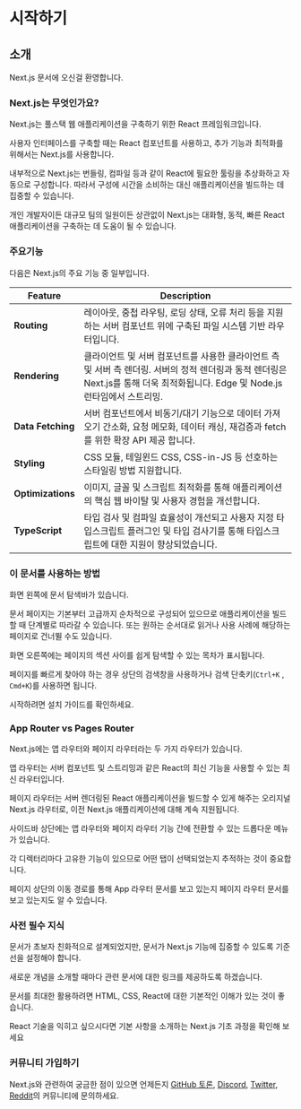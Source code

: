 # 시작하기

## 소개

Next.js 문서에 오신걸 환영합니다.

### Next.js는 무엇인가요?

Next.js는 풀스택 웹 애플리케이션을 구축하기 위한 React 프레임워크입니다. 

사용자 인터페이스를 구축할 때는 React 컴포넌트를 사용하고, 추가 기능과 최적화를 위해서는 Next.js를 사용합니다.

내부적으로 Next.js는 번들링, 컴파일 등과 같이 React에 필요한 툴링을 추상화하고 자동으로 구성합니다. 따라서 구성에 시간을 소비하는 대신 애플리케이션을 빌드하는 데 집중할 수 있습니다.

개인 개발자이든 대규모 팀의 일원이든 상관없이 Next.js는 대화형, 동적, 빠른 React 애플리케이션을 구축하는 데 도움이 될 수 있습니다.

### 주요기능

다음은 Next.js의 주요 기능 중 일부입니다.

| Feature | Description |
| --- | --- |
| **Routing** | 레이아웃, 중첩 라우팅, 로딩 상태, 오류 처리 등을 지원하는 서버 컴포넌트 위에 구축된 파일 시스템 기반 라우터입니다. |
| **Rendering** | 클라이언트 및 서버 컴포넌트를 사용한 클라이언트 측 및 서버 측 렌더링. 서버의 정적 렌더링과 동적 렌더링은 Next.js를 통해 더욱 최적화됩니다. Edge 및 Node.js 런타임에서 스트리밍. |
| **Data Fetching** | 서버 컴포넌트에서 비동기/대기 기능으로 데이터 가져오기 간소화, 요청 메모화, 데이터 캐싱, 재검증과 fetch를 위한 확장 API 제공 합니다. |
| **Styling** | CSS 모듈, 테일윈드 CSS, CSS-in-JS 등 선호하는 스타일링 방법 지원합니다. |
| **Optimizations** | 이미지, 글꼴 및 스크립트 최적화를 통해 애플리케이션의 핵심 웹 바이탈 및 사용자 경험을 개선합니다. |
| **TypeScript** | 타입 검사 및 컴파일 효율성이 개선되고 사용자 지정 타입스크립트 플러그인 및 타입 검사기를 통해 타입스크립트에 대한 지원이 향상되었습니다. |

### 이 문서를 사용하는 방법

화면 왼쪽에 문서 탐색바가 있습니다.

문서 페이지는 기본부터 고급까지 순차적으로 구성되어 있으므로 애플리케이션을 빌드할 때 단계별로 따라갈 수 있습니다.
또는 원하는 순서대로 읽거나 사용 사례에 해당하는 페이지로 건너뛸 수도 있습니다.

화면 오른쪽에는 페이지의 섹션 사이를 쉽게 탐색할 수 있는 목차가 표시됩니다.

페이지를 빠르게 찾아야 하는 경우 상단의 검색창을 사용하거나 검색 단축키(`Ctrl+K` , `Cmd+K`)를 사용하면 됩니다.

시작하려면 설치 가이드를 확인하세요.

### App Router vs Pages Router

Next.js에는 앱 라우터와 페이지 라우터라는 두 가지 라우터가 있습니다.

앱 라우터는 서버 컴포넌트 및 스트리밍과 같은 React의 최신 기능을 사용할 수 있는 최신 라우터입니다.

페이지 라우터는 서버 렌더링된 React 애플리케이션을 빌드할 수 있게 해주는 오리지널 Next.js 라우터로, 이전 Next.js 애플리케이션에 대해 계속 지원됩니다.

사이드바 상단에는 앱 라우터와 페이지 라우터 기능 간에 전환할 수 있는 드롭다운 메뉴가 있습니다.

각 디렉터리마다 고유한 기능이 있으므로 어떤 탭이 선택되었는지 추적하는 것이 중요합니다.

페이지 상단의 이동 경로를 통해 App 라우터 문서를 보고 있는지 페이지 라우터 문서를 보고 있는지도 알 수 있습니다.

### 사전 필수 지식

문서가 초보자 친화적으로 설계되었지만, 문서가 Next.js 기능에 집중할 수 있도록 기준선을 설정해야 합니다.

새로운 개념을 소개할 때마다 관련 문서에 대한 링크를 제공하도록 하겠습니다.

문서를 최대한 활용하려면 HTML, CSS, React에 대한 기본적인 이해가 있는 것이 좋습니다.

React 기술을 익히고 싶으시다면 기본 사항을 소개하는 Next.js 기초 과정을 확인해 보세요

### 커뮤니티 가입하기

Next.js와 관련하여 궁금한 점이 있으면 언제든지 [GitHub 토론](https://github.com/vercel/next.js/discussions), [Discord](https://discord.com/invite/bUG2bvbtHy), [Twitter](https://twitter.com/nextjs), [Reddit](https://www.reddit.com/r/nextjs)의 커뮤니티에 문의하세요.
